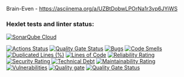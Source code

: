 Brain-Even - https://asciinema.org/a/UZBtDobwLPOrNa1r3vp6JYiWS
### Hexlet tests and linter status:

[![SonarQube Cloud](https://sonarcloud.io/images/project_badges/sonarcloud-light.svg)](https://sonarcloud.io/summary/new_code?id=webDevWay_php-project-lvl1)


[![Actions Status](https://github.com/webDevWay/php-project-lvl1/actions/workflows/hexlet-check.yml/badge.svg)](https://github.com/webDevWay/php-project-lvl1/actions)
[![Quality Gate Status](https://sonarcloud.io/api/project_badges/measure?project=webDevWay_php-project-lvl1&metric=alert_status)](https://sonarcloud.io/summary/new_code?id=webDevWay_php-project-lvl1)
[![Bugs](https://sonarcloud.io/api/project_badges/measure?project=webDevWay_php-project-lvl1&metric=bugs)](https://sonarcloud.io/summary/new_code?id=webDevWay_php-project-lvl1)
[![Code Smells](https://sonarcloud.io/api/project_badges/measure?project=webDevWay_php-project-lvl1&metric=code_smells)](https://sonarcloud.io/summary/new_code?id=webDevWay_php-project-lvl1)
[![Duplicated Lines (%)](https://sonarcloud.io/api/project_badges/measure?project=webDevWay_php-project-lvl1&metric=duplicated_lines_density)](https://sonarcloud.io/summary/new_code?id=webDevWay_php-project-lvl1)
[![Lines of Code](https://sonarcloud.io/api/project_badges/measure?project=webDevWay_php-project-lvl1&metric=ncloc)](https://sonarcloud.io/summary/new_code?id=webDevWay_php-project-lvl1)
[![Reliability Rating](https://sonarcloud.io/api/project_badges/measure?project=webDevWay_php-project-lvl1&metric=reliability_rating)](https://sonarcloud.io/summary/new_code?id=webDevWay_php-project-lvl1)
[![Security Rating](https://sonarcloud.io/api/project_badges/measure?project=webDevWay_php-project-lvl1&metric=security_rating)](https://sonarcloud.io/summary/new_code?id=webDevWay_php-project-lvl1)
[![Technical Debt](https://sonarcloud.io/api/project_badges/measure?project=webDevWay_php-project-lvl1&metric=sqale_index)](https://sonarcloud.io/summary/new_code?id=webDevWay_php-project-lvl1)
[![Maintainability Rating](https://sonarcloud.io/api/project_badges/measure?project=webDevWay_php-project-lvl1&metric=sqale_rating)](https://sonarcloud.io/summary/new_code?id=webDevWay_php-project-lvl1)
[![Vulnerabilities](https://sonarcloud.io/api/project_badges/measure?project=webDevWay_php-project-lvl1&metric=vulnerabilities)](https://sonarcloud.io/summary/new_code?id=webDevWay_php-project-lvl1)
[![Quality gate](https://sonarcloud.io/api/project_badges/quality_gate?project=webDevWay_php-project-lvl1)](https://sonarcloud.io/summary/new_code?id=webDevWay_php-project-lvl1)
[![Quality Gate Status](https://sonarcloud.io/api/project_badges/measure?project=webDevWay_php-project-lvl1&metric=alert_status)](https://sonarcloud.io/summary/new_code?id=webDevWay_php-project-lvl1)
